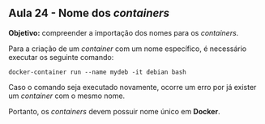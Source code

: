 ## Aula 24 - Nome dos *containers*

**Objetivo:** compreender a importação dos nomes para os *containers*.

Para a criação de um *container* com um nome específico, é necessário executar os seguinte comando:
```shell
docker-container run --name mydeb -it debian bash
```

Caso o comando seja executado novamente, ocorre um erro por já exister um *container* com o mesmo nome.

Portanto, os *containers* devem possuir nome único em **Docker**.

